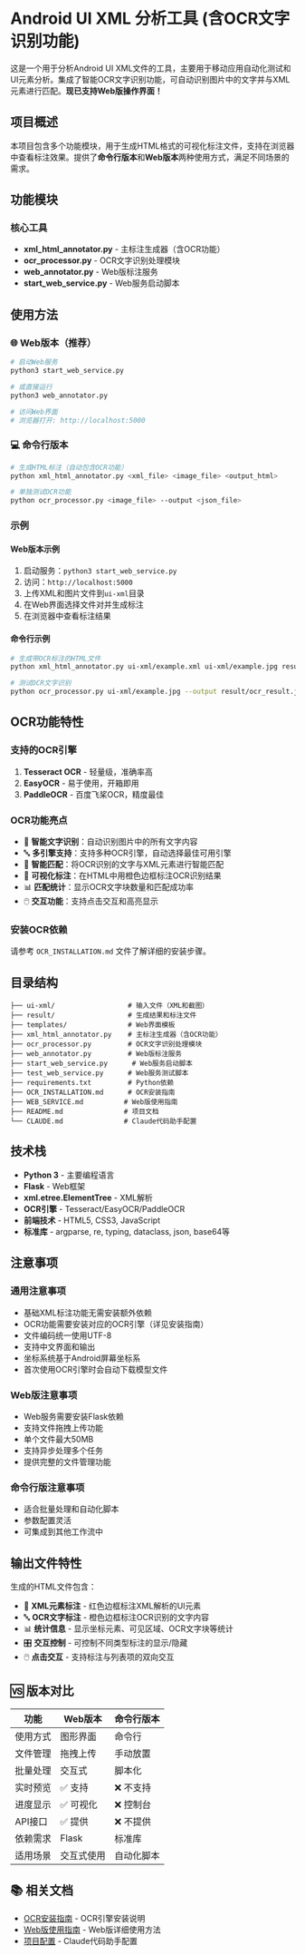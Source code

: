 # Android UI XML 分析工具 (含OCR文字识别功能)

这是一个用于分析Android UI XML文件的工具，主要用于移动应用自动化测试和UI元素分析。集成了智能OCR文字识别功能，可自动识别图片中的文字并与XML元素进行匹配。**现已支持Web版操作界面！**

## 项目概述

本项目包含多个功能模块，用于生成HTML格式的可视化标注文件，支持在浏览器中查看标注效果。提供了**命令行版本**和**Web版本**两种使用方式，满足不同场景的需求。

## 功能模块

### 核心工具
- **xml_html_annotator.py** - 主标注生成器（含OCR功能）
- **ocr_processor.py** - OCR文字识别处理模块
- **web_annotator.py** - Web版标注服务
- **start_web_service.py** - Web服务启动脚本

## 使用方法

### 🌐 Web版本（推荐）

```bash
# 启动Web服务
python3 start_web_service.py

# 或直接运行
python3 web_annotator.py

# 访问Web界面
# 浏览器打开: http://localhost:5000
```

### 💻 命令行版本

```bash
# 生成HTML标注（自动包含OCR功能）
python xml_html_annotator.py <xml_file> <image_file> <output_html>

# 单独测试OCR功能
python ocr_processor.py <image_file> --output <json_file>
```

### 示例

#### Web版本示例
1. 启动服务：`python3 start_web_service.py`
2. 访问：`http://localhost:5000`
3. 上传XML和图片文件到`ui-xml`目录
4. 在Web界面选择文件对并生成标注
5. 在浏览器中查看标注结果

#### 命令行示例
```bash
# 生成带OCR标注的HTML文件
python xml_html_annotator.py ui-xml/example.xml ui-xml/example.jpg result/annotated.html

# 测试OCR文字识别
python ocr_processor.py ui-xml/example.jpg --output result/ocr_result.json
```

## OCR功能特性

### 支持的OCR引擎
1. **Tesseract OCR** - 轻量级，准确率高
2. **EasyOCR** - 易于使用，开箱即用
3. **PaddleOCR** - 百度飞桨OCR，精度最佳

### OCR功能亮点
- 🎯 **智能文字识别**：自动识别图片中的所有文字内容
- 🔤 **多引擎支持**：支持多种OCR引擎，自动选择最佳可用引擎
- 📝 **智能匹配**：将OCR识别的文字与XML元素进行智能匹配
- 🎨 **可视化标注**：在HTML中用橙色边框标注OCR识别结果
- 📊 **匹配统计**：显示OCR文字块数量和匹配成功率
- 🖱️ **交互功能**：支持点击交互和高亮显示

### 安装OCR依赖
请参考 `OCR_INSTALLATION.md` 文件了解详细的安装步骤。

## 目录结构
```
├── ui-xml/                  # 输入文件（XML和截图）
├── result/                  # 生成结果和标注文件
├── templates/               # Web界面模板
├── xml_html_annotator.py    # 主标注生成器（含OCR功能）
├── ocr_processor.py         # OCR文字识别处理模块
├── web_annotator.py         # Web版标注服务
├── start_web_service.py      # Web服务启动脚本
├── test_web_service.py      # Web服务测试脚本
├── requirements.txt         # Python依赖
├── OCR_INSTALLATION.md      # OCR安装指南
├── WEB_SERVICE.md          # Web版使用指南
├── README.md               # 项目文档
└── CLAUDE.md               # Claude代码助手配置
```

## 技术栈
- **Python 3** - 主要编程语言
- **Flask** - Web框架
- **xml.etree.ElementTree** - XML解析
- **OCR引擎** - Tesseract/EasyOCR/PaddleOCR
- **前端技术** - HTML5, CSS3, JavaScript
- **标准库** - argparse, re, typing, dataclass, json, base64等

## 注意事项

### 通用注意事项
- 基础XML标注功能无需安装额外依赖
- OCR功能需要安装对应的OCR引擎（详见安装指南）
- 文件编码统一使用UTF-8
- 支持中文界面和输出
- 坐标系统基于Android屏幕坐标系
- 首次使用OCR引擎时会自动下载模型文件

### Web版注意事项
- Web服务需要安装Flask依赖
- 支持文件拖拽上传功能
- 单个文件最大50MB
- 支持异步处理多个任务
- 提供完整的文件管理功能

### 命令行版注意事项
- 适合批量处理和自动化脚本
- 参数配置灵活
- 可集成到其他工作流中

## 输出文件特性

生成的HTML文件包含：
- 📱 **XML元素标注** - 红色边框标注XML解析的UI元素
- 🔤 **OCR文字标注** - 橙色边框标注OCR识别的文字内容
- 📊 **统计信息** - 显示坐标元素、可见区域、OCR文字块等统计
- 🎛️ **交互控制** - 可控制不同类型标注的显示/隐藏
- 🖱️ **点击交互** - 支持标注与列表项的双向交互

## 🆚 版本对比

| 功能 | Web版本 | 命令行版本 |
|------|---------|-----------|
| 使用方式 | 图形界面 | 命令行 |
| 文件管理 | 拖拽上传 | 手动放置 |
| 批量处理 | 交互式 | 脚本化 |
| 实时预览 | ✅ 支持 | ❌ 不支持 |
| 进度显示 | ✅ 可视化 | ❌ 控制台 |
| API接口 | ✅ 提供 | ❌ 不提供 |
| 依赖需求 | Flask | 标准库 |
| 适用场景 | 交互式使用 | 自动化脚本 |

## 📚 相关文档

- [OCR安装指南](OCR_INSTALLATION.md) - OCR引擎安装说明
- [Web版使用指南](WEB_SERVICE.md) - Web版详细使用方法
- [项目配置](CLAUDE.md) - Claude代码助手配置